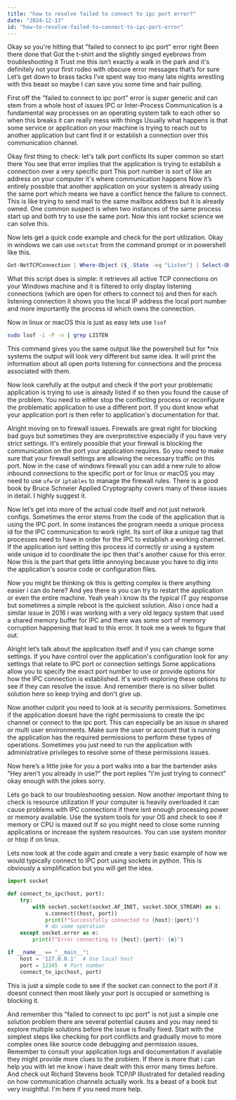 ```yaml
---
title: "how to resolve failed to connect to ipc port error?"
date: "2024-12-13"
id: "how-to-resolve-failed-to-connect-to-ipc-port-error"
---
```


Okay so you're hitting that "failed to connect to ipc port" error right Been there done that Got the t-shirt and the slightly singed eyebrows from troubleshooting it Trust me this isn’t exactly a walk in the park and it's definitely not your first rodeo with obscure error messages that’s for sure Let’s get down to brass tacks I’ve spent way too many late nights wrestling with this beast so maybe I can save you some time and hair pulling.

First off the "failed to connect to ipc port" error is super generic and can stem from a whole host of issues IPC or Inter-Process Communication is a fundamental way processes on an operating system talk to each other so when this breaks it can really mess with things Usually what happens is that some service or application on your machine is trying to reach out to another application but cant find it or establish a connection over this communication channel.

Okay first thing to check: let's talk port conflicts Its super common so start there You see that error implies that the application is trying to establish a connection over a very specific port This port number is sort of like an address on your computer it's where communication happens Now it’s entirely possible that another application on your system is already using the same port which means we have a conflict hence the failure to connect. This is like trying to send mail to the same mailbox address but it is already owned. One common suspect is when two instances of the same process start up and both try to use the same port. Now this isnt rocket science we can solve this.

Now lets get a quick code example and check for the port utilization. Okay in windows we can use `netstat` from the command prompt or in powershell like this.

```powershell
Get-NetTCPConnection | Where-Object {$_.State -eq "Listen"} | Select-Object LocalAddress, LocalPort, State, OwningProcess
```
What this script does is simple: it retrieves all active TCP connections on your Windows machine and it is filtered to only display listening connections (which are open for others to connect to) and then for each listening connection it shows you the local IP address the local port number and more importantly the process id which owns the connection.

Now in linux or macOS this is just as easy lets use `lsof`
```bash
sudo lsof -i -P -n | grep LISTEN
```
This command gives you the same output like the powershell but for *nix systems the output will look very different but same idea. It will print the information about all open ports listening for connections and the process associated with them.

Now look carefully at the output and check if the port your problematic application is trying to use is already listed if so then you found the cause of the problem. You need to either stop the conflicting process or reconfigure the problematic application to use a different port. If you dont know what your application port is then refer to application's documentation for that.

Alright moving on to firewall issues. Firewalls are great right for blocking bad guys but sometimes they are overprotective especially if you have very strict settings. It's entirely possible that your firewall is blocking the communication on the port your application requires. So you need to make sure that your firewall settings are allowing the necessary traffic on this port. Now in the case of windows firewall you can add a new rule to allow inbound connections to the specific port or for linux or macOS you may need to use `ufw` or `iptables` to manage the firewall rules. There is a good book by Bruce Schneier Applied Cryptography covers many of these issues in detail. I highly suggest it.

Now let’s get into more of the actual code itself and not just network configs. Sometimes the error stems from the code of the application that is using the IPC port. In some instances the program needs a unique process id for the IPC communication to work right. Its sort of like a unique tag that processes need to have in order for the IPC to establish a working channel. If the application isnt setting this process id correctly or using a system wide unique id to coordinate the ipc then that's another cause for this error. Now this is the part that gets little annoying because you have to dig into the application's source code or configuration files.

Now you might be thinking ok this is getting complex is there anything easier i can do here? And yes there is you can try to restart the application or even the entire machine. Yeah yeah i know its the typical IT guy response but sometimes a simple reboot is the quickest solution. Also i once had a similar issue in 2016 i was working with a very old legacy system that used a shared memory buffer for IPC and there was some sort of memory corruption happening that lead to this error. It took me a week to figure that out.

Alright let’s talk about the application itself and if you can change some settings. If you have control over the application's configuration look for any settings that relate to IPC port or connection settings Some applications allow you to specify the exact port number to use or provide options for how the IPC connection is established. It's worth exploring these options to see if they can resolve the issue. And remember there is no silver bullet solution here so keep trying and don't give up.

Now another culprit you need to look at is security permissions. Sometimes if the application doesnt have the right permissions to create the ipc channel or connect to the ipc port. This can especially be an issue in shared or multi user environments. Make sure the user or account that is running the application has the required permissions to perform these types of operations. Sometimes you just need to run the application with administrative privileges to resolve some of these permissions issues.

Now here’s a little joke for you a port walks into a bar the bartender asks "Hey aren't you already in use?" the port replies "I'm just trying to connect" okay enough with the jokes sorry.

Lets go back to our troubleshooting session. Now another important thing to check is resource utilization If your computer is heavily overloaded it can cause problems with IPC connections if there isnt enough processing power or memory available. Use the system tools for your OS and check to see if memory or CPU is maxed out If so you might need to close some running applications or increase the system resources. You can use system monitor or htop if on linux.

Lets now look at the code again and create a very basic example of how we would typically connect to IPC port using sockets in python. This is obviously a simplification but you will get the idea.

```python
import socket

def connect_to_ipc(host, port):
    try:
        with socket.socket(socket.AF_INET, socket.SOCK_STREAM) as s:
            s.connect((host, port))
            print(f"Successfully connected to {host}:{port}")
            # do some operation
    except socket.error as e:
        print(f"Error connecting to {host}:{port}: {e}")

if __name__ == "__main__":
    host = '127.0.0.1'  # Use local host
    port = 12345  # Port number
    connect_to_ipc(host, port)
```

This is just a simple code to see if the socket can connect to the port if it doesnt connect then most likely your port is occupied or something is blocking it.

And remember this "failed to connect to ipc port" is not just a simple one solution problem there are several potential causes and you may need to explore multiple solutions before the issue is finally fixed. Start with the simplest steps like checking for port conflicts and gradually move to more complex ones like source code debugging and permission issues. Remember to consult your application logs and documentation if available they might provide more clues to the problem. If there is more that i can help you with let me know i have dealt with this error many times before. And check out Richard Stevens book TCP/IP Illustrated for detailed reading on how communication channels actually work. Its a beast of a book but very insightful. I'm here if you need more help.
